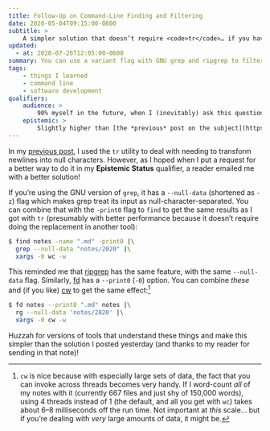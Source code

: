 ```yaml
---
title: Follow-Up on Command-Line Finding and Filtering
date: 2020-05-04T09:15:00-0600
subtitle: >
    A simpler solution that doesn’t require <code>tr</code>… if you have GNU utils or other alternatives.
updated:
  - at: 2020-07-26T12:05:00-0600
summary: You can use a variant flag with GNU grep and ripgrep to filter with null characters.
tags:
    - things I learned
    - command line
    - software development
qualifiers:
    audience: >
        90% myself in the future, when I (inevitably) ask this question again—but also anyone else who hits this particular question about command-line invocations."
    epistemic: >
        Slightly higher than [the *previous* post on the subject](https://v5.chriskrycho.com/journal/find-grep-xargs-newlines-null/), courtesy of the requested reader feedback!"
---
```


In my [previous post](https://v5.chriskrycho.com/journal/find-grep-xargs-newlines-null/), I used the `tr` utility to deal with needing to transform newlines into null characters. However, as I hoped when I put a request for a better way to do it in my <b>Epistemic Status</b> qualifier, a reader emailed me with a better solution!

If you’re using the GNU version of `grep`, it has a `--null-data` (shortened as `-z`) flag which makes grep treat its input as null-character-separated. You can combine that with the `-print0` flag to `find` to get the same results as I got with `tr` (presumably with better performance because it doesn’t require doing the replacement in another tool):

```sh
$ find notes -name ".md" -print0 |\
  grep --null-data "notes/2020" |\
  xargs -0 wc -w
```

This reminded me that [ripgrep] has the same feature, with the same `--null-data` flag. Similarly, [fd] has a `--print0` (`-0`) option. You can combine _these_ and (if you like) [cw][cw] to get the same effect:[^cw]

```sh
$ fd notes --print0 ".md" notes |\
  rg --null-data 'notes/2020' |\
  xargs -0 cw -w
```

Huzzah for versions of tools that understand these things and make this simpler than the solution I posted yesterday (and thanks to my reader for sending in that note)!

[^cw]: `cw` is nice because with especially large sets of data, the fact that you can invoke across threads becomes very handy. If I word-count _all_ of my notes with it (currently 667 files and just shy of 150,000 words), using 4 threads instead of 1 (the default, and all you get with `wc`) takes about 6–8 milliseconds off the run time. Not important at _this_ scale… but if you’re dealing with _very_ large amounts of data, it might be.

[ripgrep]: https://github.com/BurntSushi/ripgrep
[fd]: https://github.com/sharkdp/fd
[cw]: https://github.com/Freaky/cw
